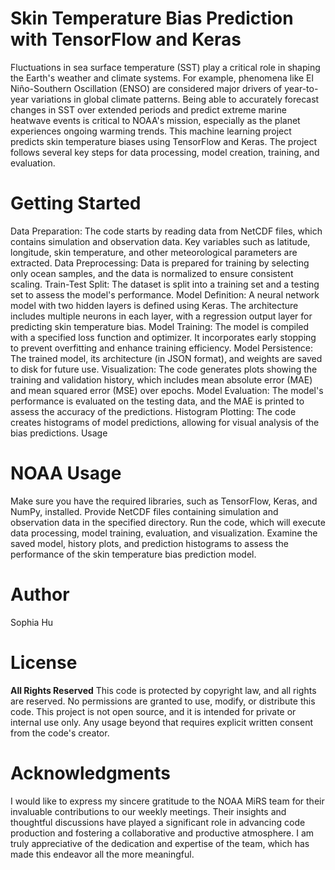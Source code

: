 # Skin Temperature Bias Prediction with TensorFlow and Keras

Fluctuations in sea surface temperature (SST) play a critical role in shaping the Earth's weather and climate systems. For example, phenomena like El Niño-Southern Oscillation (ENSO) are considered major drivers of year-to-year variations in global climate patterns. Being able to accurately forecast changes in SST over extended periods and predict extreme marine heatwave events is critical to NOAA's mission, especially as the planet experiences ongoing warming trends. This machine learning project predicts skin temperature biases using TensorFlow and Keras. The project follows several key steps for data processing, model creation, training, and evaluation.

# Getting Started
 
Data Preparation: The code starts by reading data from NetCDF files, which contains simulation and observation data. Key variables such as latitude, longitude, skin temperature, and other meteorological parameters are extracted.
Data Preprocessing: Data is prepared for training by selecting only ocean samples, and the data is normalized to ensure consistent scaling.
Train-Test Split: The dataset is split into a training set and a testing set to assess the model's performance.
Model Definition: A neural network model with two hidden layers is defined using Keras. The architecture includes multiple neurons in each layer, with a regression output layer for predicting skin temperature bias.
Model Training: The model is compiled with a specified loss function and optimizer. It incorporates early stopping to prevent overfitting and enhance training efficiency.
Model Persistence: The trained model, its architecture (in JSON format), and weights are saved to disk for future use.
Visualization: The code generates plots showing the training and validation history, which includes mean absolute error (MAE) and mean squared error (MSE) over epochs.
Model Evaluation: The model's performance is evaluated on the testing data, and the MAE is printed to assess the accuracy of the predictions.
Histogram Plotting: The code creates histograms of model predictions, allowing for visual analysis of the bias predictions.
Usage

# NOAA Usage
Make sure you have the required libraries, such as TensorFlow, Keras, and NumPy, installed.
Provide NetCDF files containing simulation and observation data in the specified directory.
Run the code, which will execute data processing, model training, evaluation, and visualization.
Examine the saved model, history plots, and prediction histograms to assess the performance of the skin temperature bias prediction model.

# Author
Sophia Hu 

# License
**All Rights Reserved**
This code is protected by copyright law, and all rights are reserved. No permissions are granted to use, modify, or distribute this code. This project is not open source, and it is intended for private or internal use only. Any usage beyond that requires explicit written consent from the code's creator.

# Acknowledgments
I would like to express my sincere gratitude to the NOAA MiRS team for their invaluable contributions to our weekly meetings. Their insights and thoughtful discussions have played a significant role in advancing code production and fostering a collaborative and productive atmosphere. I am truly appreciative of the dedication and expertise of the team, which has made this endeavor all the more meaningful.
